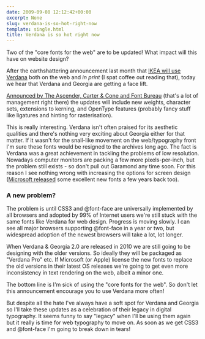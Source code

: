 ```yaml
---
date: 2009-09-08 12:12:42+00:00
excerpt: None
slug: verdana-is-so-hot-right-now
template: single.html
title: Verdana is so hot right now
---
```


Two of the "core fonts for the web" are to be updated! What impact will this have on website design?

After the earthshattering announcement last month that [IKEA will use Verdana](http://www.underconsideration.com/brandnew/archives/verdanagate.php) both on the web and _in print_ (I spat coffee out reading that), today we hear that Verdana and Georgia are getting a face lift.

[Announced by The Ascender, Carter & Cone and Font Bureau](http://www.ascendercorp.com/pr/2009-09-08/) (that's a lot of management right there) the updates will include new weights, character sets, extensions to kerning, and OpenType features (probably fancy stuff like ligatures and hinting for rasterisation).

This is really interesting. Verdana isn't often praised for its aesthetic qualities and there's nothing very exciting about Georgia either for that matter. If it wasn't for the snail-like movement on the web/typography front I'm sure these fonts would be resigned to the archives long ago. The fact is Verdana was a great achievement in tackling the problems of low resolution. Nowadays computer monitors are packing a few more pixels-per-inch, but the problem still exists - so don't pull out Garamond any time soon. For this reason I see nothing wrong with increasing the options for screen design ([Microsoft released](http://www.ascendercorp.com/catalog/microsoft/clear-type-font-collection/) some excellent new fonts a few years back too).

### A new problem?

The problem is until CSS3 and @font-face are universally implemented by all browsers and adopted by 99% of Internet users we're still stuck with the same fonts like Verdana for web design. Progress is moving slowly. I can see all major browsers supporting @font-face in a year or two, but widespread adoption of the newest browsers will take a lot, lot longer.

When Verdana & Georgia 2.0 are released in 2010 we are still going to be designing with the older versions. So ideally they will be packaged as "Verdana Pro" etc. If Microsoft (or Apple) license the new fonts to replace the old versions in their latest OS releases we're going to get even more inconsistency in text rendering on the web, albeit a minor one.

The bottom line is I'm sick of using the "core fonts for the web". So don't let this announcement encourage you to use Verdana more often!

But despite all the hate I've always have a soft spot for Verdana and Georgia so I'll take these updates as a celebration of their legacy in digital typography. It seems funny to say "legacy" when I'll be using them again but it really is time for web typography to move on. As soon as we get CSS3 and @font-face I'm going to break down in tears!
